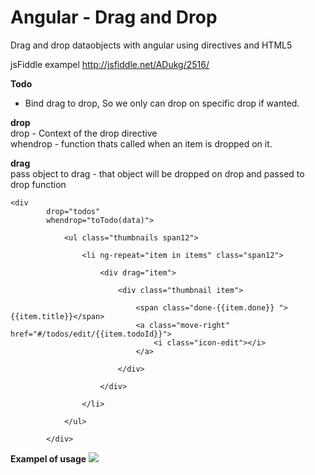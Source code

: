 Angular - Drag and Drop
=================

Drag and drop dataobjects with angular using directives and HTML5

jsFiddle exampel http://jsfiddle.net/ADukg/2516/

<b>Todo</b> <br/>
<ul>
    
<li>
 Bind drag to drop, So we only can drop on specific drop if wanted.
</li>


</ul>

<b>drop</b><br/>
drop     - Context of the drop directive<br/>
whendrop - function thats called when an item is dropped on it.
    
<b>drag</b><br/>
pass object to drag - that object will be dropped on drop and passed to drop function<br/>

  	<div
      		drop="todos"
      		whendrop="toTodo(data)">
      
                <ul class="thumbnails span12">

                    <li ng-repeat="item in items" class="span12">

                        <div drag="item">

                            <div class="thumbnail item">

                                <span class="done-{{item.done}} ">{{item.title}}</span>
                                <a class="move-right" href="#/todos/edit/{{item.todoId}}">
                                    <i class="icon-edit"></i>
                                </a>

                            </div>

                        </div>

                    </li>

                </ul>

            </div>
<b>Exampel of usage</b>
<a target='_blank' href='http://imageshack.us/photo/my-images/268/angulardnd.png/'><img src='http://img268.imageshack.us/img268/4500/angulardnd.png' border='0'/></a><br></a>
